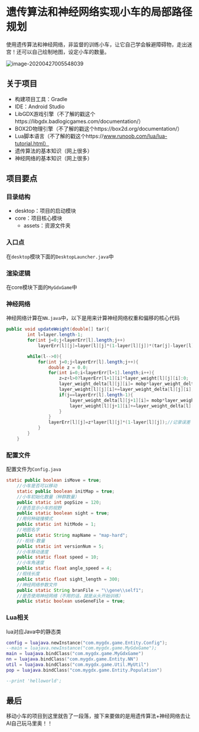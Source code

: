 # 遗传算法和神经网络实现小车的局部路径规划

使用遗传算法和神经网络，非监督的训练小车，让它自己学会躲避障碍物，走出迷宫！还可以自己绘制地图，设定小车的数量。

![image-20200427005548039](C:\MyPath\doc\markdown\img\image-20200427005548039.png)



## 关于项目

+ 构建项目工具：Gradle
+ IDE：Android Studio
+ LibGDX游戏引擎（不了解的戳这个https://libgdx.badlogicgames.com/documentation/）
+ BOX2D物理引擎（不了解的戳这个https://box2d.org/documentation/）
+ Lua脚本语言（不了解的戳这个https://www.runoob.com/lua/lua-tutorial.html）
+ 遗传算法的基本知识（网上很多）
+ 神经网络的基本知识（网上很多）

## 项目要点

### 目录结构

+ desktop：项目的启动模块
+ core：项目核心模块
  + assets：资源文件夹

### 入口点

在`desktop`模块下面的`DesktopLauncher.java`中

### 渲染逻辑

在core模块下面的`MyGdxGame`中

### 神经网络

神经网络计算在`NN.java`中，以下是用来计算神经网络权重和偏移的核心代码

```java
public void updateWeight(double[] tar){
        int l=layer.length-1;
        for(int j=0;j<layerErr[l].length;j++)
            layerErr[l][j]=layer[l][j]*(1-layer[l][j])*(tar[j]-layer[l][j]);

        while(l-->0){
            for(int j=0;j<layerErr[l].length;j++){
                double z = 0.0;
                for(int i=0;i<layerErr[l+1].length;i++){
                    z=z+l>0?layerErr[l+1][i]*layer_weight[l][j][i]:0;
                    layer_weight_delta[l][j][i]= mobp*layer_weight_delta[l][j]	[i]+rate*layerErr[l+1][i]*layer[l][j];//隐含层动量调整
                    layer_weight[l][j][i]+=layer_weight_delta[l][j][i];//隐含层权重调整
                    if(j==layerErr[l].length-1){
                        layer_weight_delta[l][j+1][i]= mobp*layer_weight_delta[l][j+1][i]+rate*layerErr[l+1][i];//截距动量调整
                        layer_weight[l][j+1][i]+=layer_weight_delta[l][j+1][i];//截距权重调整
                    }
                }
                layerErr[l][j]=z*layer[l][j]*(1-layer[l][j]);//记录误差
            }
        }
    }
```



### 配置文件

配置文件为`Config.java`

```java
static public boolean isMove = true;
	//小车是否可以移动
    static public boolean initMap = true;
	//小车初始化数量（种群数量）
    public static int popSize = 120;
	//是否显示小车的视野
    public static boolean sight = true;
	//用何种碰撞模式
    public static int hitMode = 1;
	//地图名字
    public static String mapName = "map-hard";
	//·视线·数量
    public static int versionNum = 5;
	//小车移动速度
    public static float speed = 10;
	//小车角速度
    public static float angle_speed = 4;
	//视线长度
    public static float sight_length = 300;
	//神经网络参数文件
    public static String branFile = "\\gene\\self1";
	//是否使用神经网络（不用的话，就是从头开始训练）
    public static boolean useGeneFile = true;
```

### Lua相关

lua对应Java中的静态类

```lua
config = luajava.newInstance("com.mygdx.game.Entity.Config");
--main = luajava.newInstance("com.mygdx.game.MyGdxGame");
main = luajava.bindClass("com.mygdx.game.MyGdxGame")
nn = luajava.bindClass("com.mygdx.game.Entity.NN")
util = luajava.bindClass("com.mygdx.game.Util.MyUtil")
pop = luajava.bindClass("com.mygdx.game.Entity.Population")

--print 'helloworld';

```

## 最后

移动小车的项目到这里就告了一段落，接下来要做的是用遗传算法+神经网络去让AI自己玩马里奥！！

